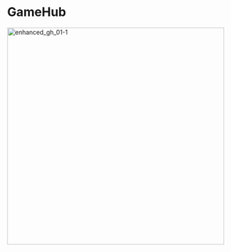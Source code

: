 # GameHub

<img width="500" alt="enhanced_gh_01-1" src="https://github.com/tanvirim/GameHub/assets/44909592/76adbb67-d791-46ec-93f3-af0ac650566f">
